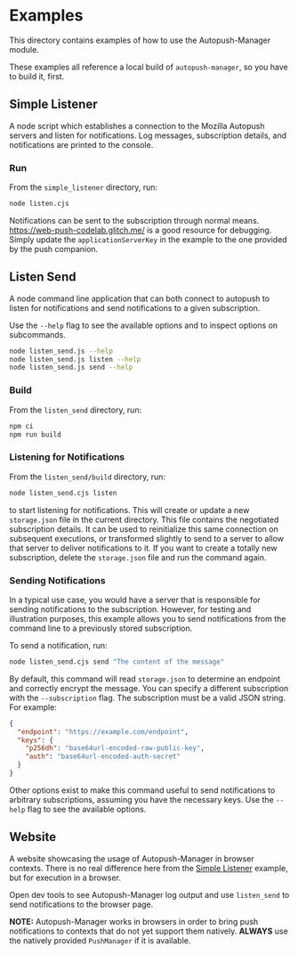 # Examples

This directory contains examples of how to use the Autopush-Manager module.

These examples all reference a local build of `autopush-manager`, so you have to build it, first.

## Simple Listener

A node script which establishes a connection to the Mozilla Autopush servers and listen for notifications.
Log messages, subscription details, and notifications are printed to the console.

### Run

From the `simple_listener` directory, run:

```bash
node listen.cjs
```

Notifications can be sent to the subscription through normal means. https://web-push-codelab.glitch.me/ is a good resource for debugging. Simply update the `applicationServerKey` in the example to the one provided by the push companion.

## Listen Send

A node command line application that can both connect to autopush to listen for notifications and send notifications to a given subscription.

Use the `--help` flag to see the available options and to inspect options on subcommands.

```bash
node listen_send.js --help
node listen_send.js listen --help
node listen_send.js send --help
```

### Build

From the `listen_send` directory, run:

```bash
npm ci
npm run build
```

### Listening for Notifications

From the `listen_send/build` directory, run:

```bash
node listen_send.cjs listen
```

to start listening for notifications. This will create or update a new `storage.json` file in the current directory. 
This file contains the negotiated subscription details. It can be used to reinitialize this same connection on subsequent
executions, or transformed slightly to send to a server to allow that server to deliver notifications to it.
If you want to create a totally new subscription, delete the `storage.json` file and run the command again.

### Sending Notifications

In a typical use case, you would have a server that is responsible for sending notifications to the subscription.
However, for testing and illustration purposes, this example allows you to send notifications from the command line to
a previously stored subscription.

To send a notification, run:

```bash
node listen_send.cjs send "The content of the message"
```

By default, this command will read `storage.json` to determine an endpoint and correctly encrypt the message. You can specify
a different subscription with the `--subscription` flag. The subscription must be a valid JSON string. For example:

```json
{
  "endpoint": "https://example.com/endpoint",
  "keys": {
    "p256dh": "base64url-encoded-raw-public-key",
    "auth": "base64url-encoded-auth-secret"
  }
}
```

Other options exist to make this command useful to send notifications to arbitrary subscriptions, assuming you have the
necessary keys. Use the `--help` flag to see the available options.

## Website

A website showcasing the usage of Autopush-Manager in browser contexts. There is no real difference here from the
[Simple Listener](#simple-listener) example, but for execution in a browser.

Open dev tools to see Autopush-Manager log output and use `listen_send` to send notifications to the browser page.

**NOTE:** Autopush-Manager works in browsers in order to bring push notifications to contexts that do not yet support
them natively. **ALWAYS** use the natively provided `PushManager` if it is available.
